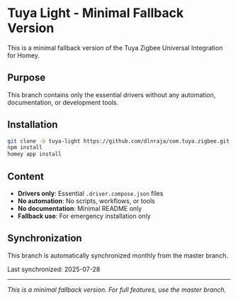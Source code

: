 # Tuya Light - Minimal Fallback Version

This is a minimal fallback version of the Tuya Zigbee Universal Integration for Homey.

## Purpose

This branch contains only the essential drivers without any automation, documentation, or development tools.

## Installation

```bash
git clone -b tuya-light https://github.com/dlnraja/com.tuya.zigbee.git
npm install
homey app install
```

## Content

- **Drivers only**: Essential `.driver.compose.json` files
- **No automation**: No scripts, workflows, or tools
- **No documentation**: Minimal README only
- **Fallback use**: For emergency installation only

## Synchronization

This branch is automatically synchronized monthly from the master branch.

Last synchronized: 2025-07-28

---

*This is a minimal fallback version. For full features, use the master branch.* 